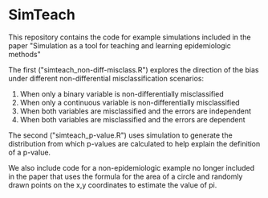 # SimTeach
This repository contains the code for example simulations included in the paper "Simulation as a tool for teaching and learning epidemiologic methods"

The first ("simteach_non-diff-misclass.R") explores the direction of the bias under different non-differential misclassification scenarios:
1) When only a binary variable is non-differentially misclassified
2) When only a continuous variable is non-differentially misclassified
3) When both variables are misclassified and the errors are independent
4) When both variables are misclassified and the errors are dependent

The second ("simteach_p-value.R") uses simulation to generate the distribution from which p-values are calculated to help explain the definition of a p-value.

We also include code for a non-epidemiologic example no longer included in the paper that uses the formula for the area of a circle and randomly drawn points on the x,y coordinates to estimate the value of pi.
